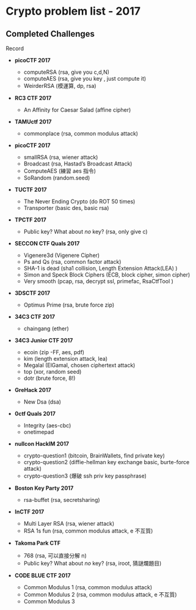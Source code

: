 # Crypto problem list - 2017

## Completed Challenges
Record


* **picoCTF 2017**
	- computeRSA (rsa, give you c,d,N) 
	- computeAES (rsa, give you key , just compute it) 
	- WeirderRSA (模運算, dp, rsa)

* **RC3 CTF 2017**
	- An Affinity for Caesar Salad (affine cipher)

* **TAMUctf 2017**
	- commonplace (rsa, common modulus attack)

* **picoCTF 2017**
	- smallRSA (rsa, wiener attack)
	- Broadcast (rsa, Hastad’s Broadcast Attack)
	- ComputeAES (練習 aes 指令)
	- SoRandom (random.seed)

* **TUCTF 2017**
	- The Never Ending Crypto (do ROT 50 times)
	- Transporter (basic des, basic rsa)

* **TPCTF 2017**
	- Public key? What about <i>no</i> key? (rsa, only give c)


* **SECCON CTF Quals 2017**
	- Vigenere3d (Vigenere Cipher)
	- Ps and Qs (rsa, common factor attack)
	- SHA-1 is dead (sha1 collision, Length Extension Attack(LEA) )
	- Simon and Speck Block Ciphers (ECB, block cipher, simon cipher)
	- Very smooth (pcap, rsa, decrypt ssl, primefac, RsaCtfTool )

* **3DSCTF 2017**
	- Optimus Prime (rsa, brute force zip)

* **34C3 CTF 2017**
	- chaingang (ether)

* **34C3 Junior CTF 2017**
	- ecoin (zip -FF, aes, pdf)
	- kim (length extension attack, lea)
	- Megalal (ElGamal, chosen ciphertext attack)
	- top (xor, random seed)
	- dotr (brute force, 8!)

* **GreHack 2017**
	- New Dsa (dsa)

* **0ctf Quals 2017**
	- Integrity (aes-cbc)
	- onetimepad

* **nullcon HackIM 2017**
	- crypto-question1 (bitcoin, BrainWallets, find private key)
	- crypto-question2 (diffie-hellman key exchange basic, burte-force attack)
	- crypto-question3 (爆破 ssh priv key passphrase)

* **Boston Key Party 2017**
	- rsa-buffet (rsa, secretsharing)

* **InCTF 2017**
	- Multi Layer RSA (rsa, wiener attack)
	- RSA 1s fun (rsa, common modulus attack, e 不互質)

* **Takoma Park CTF**
	- 768 (rsa, 可以直接分解 n)
	- Public key? What about <i>no</i> key? (rsa, iroot, 猜謎爛題目)


* **CODE BLUE CTF 2017**
	- Common Modulus 1 (rsa, common modulus attack)
	- Common Modulus 2 (rsa, common modulus attack, e 不互質)
	- Common Modulus 3



